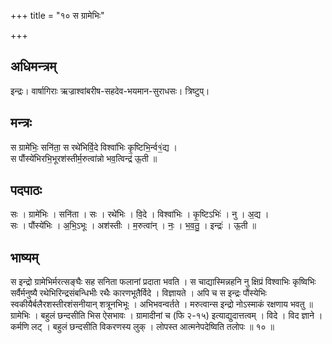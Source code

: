 +++
title = "१० स ग्रामेभिः"

+++
## अधिमन्त्रम्
इन्द्रः। वार्षागिराः ऋज्राश्वांबरीष-सहदेव-भयमान-सुराधसः। त्रिष्टुप्।

## मन्त्रः
स ग्रामे॑भिः॒ सनि॑ता॒ स रथे॑भिर्वि॒दे विश्वा॑भिः कृ॒ष्टिभि॒र्न्व१॒॑द्य ।  
स पौंस्ये॑भिरभि॒भूरश॑स्तीर्म॒रुत्वा॑न्नो भव॒त्विन्द्र॑ ऊ॒ती ॥

## पदपाठः
सः । ग्रामे॑भिः । सनि॑ता । सः । रथे॑भिः । वि॒दे । विश्वा॑भिः । कृ॒ष्टिऽभिः॑ । नु । अ॒द्य ।  
सः । पौंस्ये॑भिः । अ॒भि॒ऽभूः । अश॑स्तीः । म॒रुत्वा॑न् । नः॒ । भ॒व॒तु॒ । इन्द्रः॑ । ऊ॒ती ॥

## भाष्यम्
स इन्द्रो ग्रामेभिर्मरत्सङ्घैः सह सनिता फलानां प्रदाता भवति । स चाद्यास्मिन्नहनि नु क्षिप्रं विश्वाभिः कृष्विभिः सर्वैर्मनुष्यै रथेभिरिन्द्रसंबन्धिभीः रथैः कारणभूतैर्विदे । विज्ञायते । अपि च स इन्द्रः पौंस्येभिः स्वकीयैर्बलैरशस्तीरशंसनीयान् शत्रूनभिभूः । अभिभवन्वर्तते । मरुत्वान्स इन्द्रो नोऽस्माकं रक्षणाय भवतु ॥ ग्रामेभिः । बहुलं छन्दसीति भिस ऐसभावः । ग्रामादीनां च (फि २-१५) इत्याद्युदात्तत्वम् । विदे । विद ज्ञाने । कर्मणि लट् । बहुलं छन्दसीति विकरणस्य लुक् । लोपस्त आत्मनेपदेष्विति तलोपः ॥ १० ॥
